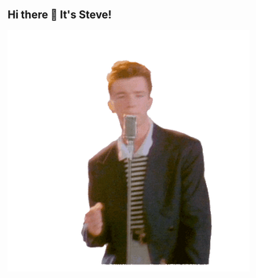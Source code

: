 ## Hi there 👋 It's Steve!

![img](https://raw.githubusercontent.com/SteveHawk/SteveHawk/master/rick.gif)
